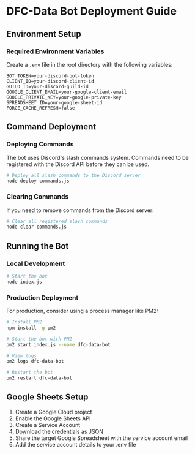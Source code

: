 # DFC-Data Bot Deployment Guide

## Environment Setup

### Required Environment Variables
Create a `.env` file in the root directory with the following variables:
```
BOT_TOKEN=your-discord-bot-token
CLIENT_ID=your-discord-client-id
GUILD_ID=your-discord-guild-id
GOOGLE_CLIENT_EMAIL=your-google-client-email
GOOGLE_PRIVATE_KEY=your-google-private-key
SPREADSHEET_ID=your-google-sheet-id
FORCE_CACHE_REFRESH=false
```

## Command Deployment

### Deploying Commands
The bot uses Discord's slash commands system. Commands need to be registered with the Discord API before they can be used.

```bash
# Deploy all slash commands to the Discord server
node deploy-commands.js
```

### Clearing Commands
If you need to remove commands from the Discord server:

```bash
# Clear all registered slash commands
node clear-commands.js
```

## Running the Bot

### Local Development
```bash
# Start the bot
node index.js
```

### Production Deployment
For production, consider using a process manager like PM2:

```bash
# Install PM2
npm install -g pm2

# Start the bot with PM2
pm2 start index.js --name dfc-data-bot

# View logs
pm2 logs dfc-data-bot

# Restart the bot
pm2 restart dfc-data-bot
```

## Google Sheets Setup

1. Create a Google Cloud project
2. Enable the Google Sheets API
3. Create a Service Account
4. Download the credentials as JSON
5. Share the target Google Spreadsheet with the service account email
6. Add the service account details to your .env file